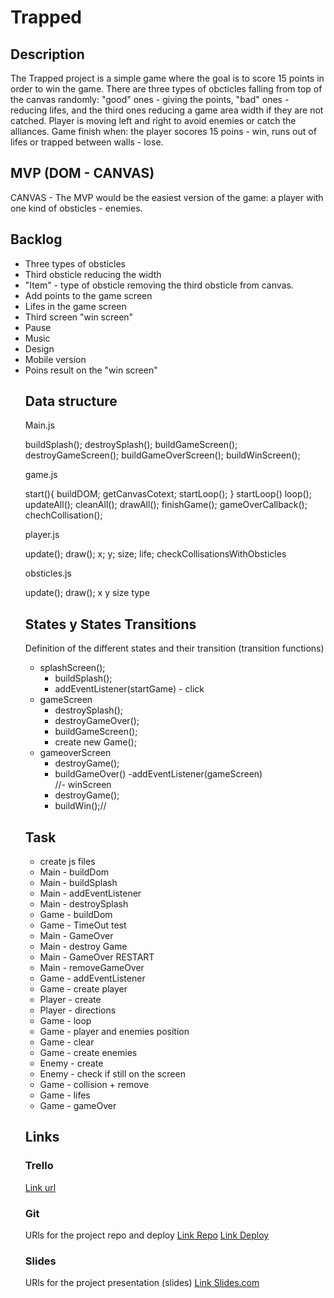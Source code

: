
# Trapped

## Description
The Trapped project is a simple game where the goal is to score 15 points in order to win the game.
There are three types of obcticles falling from top of the canvas randomly: "good" ones - giving the points, "bad" ones - reducing lifes, and the third ones reducing a game area width if they are not catched.
Player is moving left and right to avoid enemies or catch the alliances. Game finish when: the player socores 15 poins - win, runs out of lifes or trapped between walls - lose.


## MVP (DOM - CANVAS)
CANVAS - The MVP would be the easiest version of the game: a player with one kind of obsticles - enemies. 


## Backlog
<ul>
<li>Three types of obsticles</li>
<li>Third obsticle reducing the width</li>
<li>"Item" - type of obsticle removing the third obsticle from canvas.</li>
<li>Add points to the game screen</li>
<li>Lifes in the game screen</li>
<li>Third screen "win screen"</li>
<li>Pause</li>
<li>Music</li>
<li>Design</li>
<li>Mobile version</li>
<li>Poins result on the "win screen"</li>



## Data structure
Main.js

buildSplash();
destroySplash();
buildGameScreen();
destroyGameScreen();
buildGameOverScreen();
buildWinScreen();


game.js

start(){
    buildDOM;
    getCanvasCotext;
    startLoop();
}
startLoop()
    loop();
updateAll();
cleanAll();
drawAll();
finishGame();
gameOverCallback();
chechCollisation();


player.js

update();
draw();
x;
y;
size;
life;
checkCollisationsWithObsticles


obsticles.js

update();
draw();
x
y
size
type




## States y States Transitions
Definition of the different states and their transition (transition functions)

- splashScreen();
    - buildSplash();
    - addEventListener(startGame) - click
- gameScreen
    - destroySplash();
    - destroyGameOver();
    - buildGameScreen();
    - create new Game();
- gameoverScreen
    - destroyGame();
    - buildGameOver()
    -addEventListener(gameScreen)       
//- winScreen
    - destroyGame();
    - buildWin();//

## Task
- create js files
- Main - buildDom
- Main - buildSplash
- Main - addEventListener
- Main - destroySplash
- Game - buildDom
- Game - TimeOut test
- Main - GameOver
- Main - destroy Game
- Main - GameOver RESTART
- Main - removeGameOver
- Game - addEventListener
- Game - create player
- Player - create
- Player - directions
- Game - loop
- Game - player and enemies position
- Game - clear
- Game - create enemies
- Enemy - create
- Enemy - check if still on the screen
- Game - collision + remove
- Game - lifes
- Game - gameOver 


## Links


### Trello
[Link url](https://trello.com)


### Git
URls for the project repo and deploy
[Link Repo](https://github.com/KamilaPurymska/Trapped)
[Link Deploy](http://github.com)


### Slides
URls for the project presentation (slides)
[Link Slides.com](http://slides.com)
